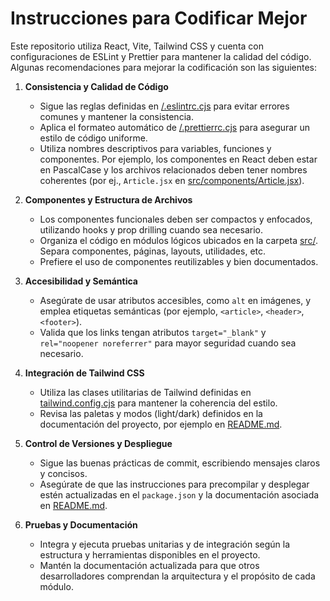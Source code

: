 # Instrucciones para Codificar Mejor

Este repositorio utiliza React, Vite, Tailwind CSS y cuenta con configuraciones de ESLint y Prettier para mantener la calidad del código. Algunas recomendaciones para mejorar la codificación son las siguientes:

1. **Consistencia y Calidad de Código**

   - Sigue las reglas definidas en [/.eslintrc.cjs](.eslintrc.cjs) para evitar errores comunes y mantener la consistencia.
   - Aplica el formateo automático de [/.prettierrc.cjs](.prettierrc.cjs) para asegurar un estilo de código uniforme.
   - Utiliza nombres descriptivos para variables, funciones y componentes. Por ejemplo, los componentes en React deben estar en PascalCase y los archivos relacionados deben tener nombres coherentes (por ej., `Article.jsx` en [src/components/Article.jsx](src/components/Article.jsx)).

2. **Componentes y Estructura de Archivos**

   - Los componentes funcionales deben ser compactos y enfocados, utilizando hooks y prop drilling cuando sea necesario.
   - Organiza el código en módulos lógicos ubicados en la carpeta [src/](src/). Separa componentes, páginas, layouts, utilidades, etc.
   - Prefiere el uso de componentes reutilizables y bien documentados.

3. **Accesibilidad y Semántica**

   - Asegúrate de usar atributos accesibles, como `alt` en imágenes, y emplea etiquetas semánticas (por ejemplo, `<article>`, `<header>`, `<footer>`).
   - Valida que los links tengan atributos `target="_blank"` y `rel="noopener noreferrer"` para mayor seguridad cuando sea necesario.

4. **Integración de Tailwind CSS**

   - Utiliza las clases utilitarias de Tailwind definidas en [tailwind.config.cjs](tailwind.config.cjs) para mantener la coherencia del estilo.
   - Revisa las paletas y modos (light/dark) definidos en la documentación del proyecto, por ejemplo en [README.md](README.md).

5. **Control de Versiones y Despliegue**

   - Sigue las buenas prácticas de commit, escribiendo mensajes claros y concisos.
   - Asegúrate de que las instrucciones para precompilar y desplegar estén actualizadas en el `package.json` y la documentación asociada en [README.md](README.md).

6. **Pruebas y Documentación**
   - Integra y ejecuta pruebas unitarias y de integración según la estructura y herramientas disponibles en el proyecto.
   - Mantén la documentación actualizada para que otros desarrolladores comprendan la arquitectura y el propósito de cada módulo.
